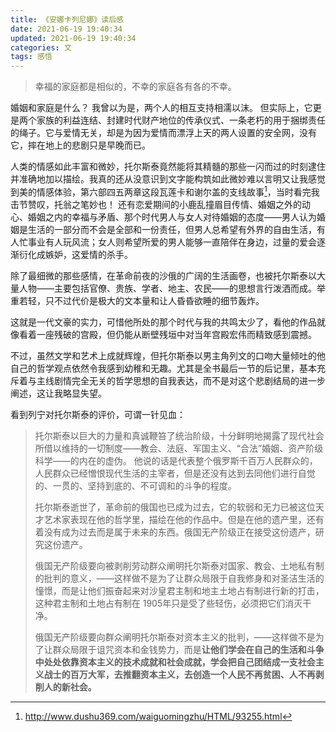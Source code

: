 ```yaml
---
title: 《安娜卡列尼娜》读后感
date: 2021-06-19 19:40:34
updated: 2021-06-19 19:40:34
categories: 文
tags: 感悟
---
```


> 幸福的家庭都是相似的，不幸的家庭各有各的不幸。

婚姻和家庭是什么？ 我曾以为是，两个人的相互支持相濡以沫。 但实际上，它更是两个家族的利益连结、封建时代财产地位的传承仪式、一条老朽的用于捆绑责任的绳子。它与爱情无关，却是为因为爱情而漂浮上天的两人设置的安全网，没有它，摔在地上的悲剧只是早晚而已。

<!--more-->

人类的情感如此丰富和微妙，托尔斯泰竟然能将其精髓的那些一闪而过的时刻逮住并准确地加以描绘。我真的还从没意识到文字能构筑如此微妙难以言明又让我感觉到美的情感体验，第六部四五两章这段瓦莲卡和谢尔盖的支线故事[^1]，当时看完我击节赞叹，托翁之笔妙也！
还有恋爱期间的小鹿乱撞眉目传情、婚姻之外的动心、婚姻之内的幸福与矛盾、那个时代男人与女人对待婚姻的态度——男人认为婚姻是生活的一部分而不会是全部和一份责任，但男人总希望有外界的自由生活，有人忙事业有人玩风流；女人则希望所爱的男人能够一直陪伴在身边，过量的爱会逐渐衍化成嫉妒，这爱情的杀手。

除了最细微的那些感情，在革命前夜的沙俄的广阔的生活画卷，也被托尔斯泰以大量人物——主要包括官僚、贵族、学者、地主、农民——的思想言行泼洒而成。举重若轻，只不过代价是极大的文本量和让人昏昏欲睡的细节轰炸。

这就是一代文豪的实力，可惜他所处的那个时代与我的共鸣太少了，看他的作品就像看着一座残破的宫殿，但仍能从断壁残垣中对当年宫殿宏伟而精致感到震撼。

不过，虽然文学和艺术上成就辉煌，但托尔斯泰以男主角列文的口吻大量倾吐的他自己的哲学观点依然令我感到幼稚和无趣。尤其是全书最后一节的后记里，基本充斥着与主线剧情完全无关的哲学思想的自我表达，而不是对这个悲剧结局的进一步阐述，这让我略显失望。

看到列宁对托尔斯泰的评价，可谓一针见血： 

> 托尔斯泰以巨大的力量和真诚鞭笞了统治阶级，十分鲜明地揭露了现代社会所借以维持的一切制度——教会、法庭、军国主义、“合法”婚姻、资产阶级科学——的内在的虚伪。 他说的话是代表整个俄罗斯千百万人民群众的，人民群众已经憎恨现代生活的主宰者，但是还没有达到去同他们进行自觉的、一贯的、坚持到底的、不可调和的斗争的程度。
>
> 托尔斯泰逝世了，革命前的俄国也已成为过去，它的软弱和无力已被这位天才艺术家表现在他的哲学里，描绘在他的作品中。但是在他的遗产里，还有着没有成为过去而是属于未来的东西。俄国无产阶级正在接受这份遗产，研究这份遗产。
>
> 俄国无产阶级要向被剥削劳动群众阐明托尔斯泰对国家、教会、土地私有制的批判的意义，——这样做不是为了让群众局限于自我修身和对圣洁生活的憧憬，而是让他们振奋起来对沙皇君主制和地主土地占有制进行新的打击，这种君主制和土地占有制在 1905年只是受了些轻伤，必须把它们消灭干净。
>
> 俄国无产阶级要向群众阐明托尔斯泰对资本主义的批判，——这样做不是为了让群众局限于诅咒资本和金钱势力，而是**让他们学会在自己的生活和斗争中处处依靠资本主义的技术成就和社会成就，学会把自己团结成一支社会主义战士的百万大军，去推翻资本主义，去创造一个人民不再贫困、人不再剥削人的新社会。**

[^1]: http://www.dushu369.com/waiguomingzhu/HTML/93255.html
